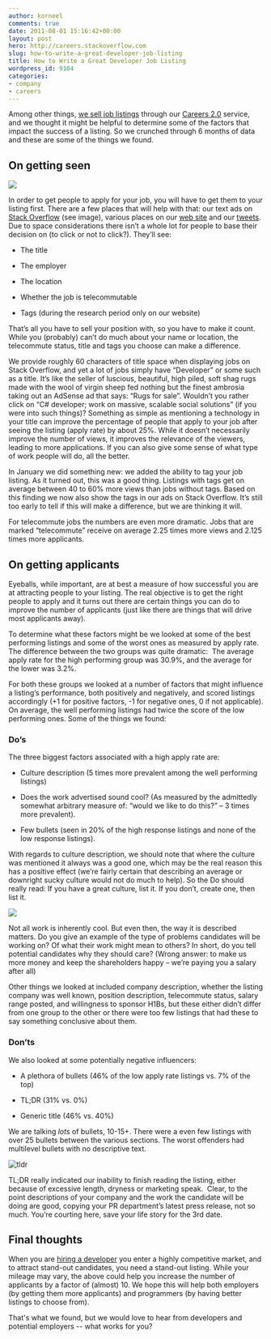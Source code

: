 ```yaml
---
author: korneel
comments: true
date: 2011-08-01 15:16:42+00:00
layout: post
hero: http://careers.stackoverflow.com
slug: how-to-write-a-great-developer-job-listing
title: How to Write a Great Developer Job Listing
wordpress_id: 9104
categories:
- company
- careers
---
```


Among other things, [we sell job listings](http://careers.stackoverflow.com/jobs?bmid=BP1) through our [Careers 2.0](http://careers.stackoverflow.com/employer?bmid=BP1) service, and we thought it might be helpful to determine some of the factors that impact the success of a listing. So we crunched through 6 months of data and these are some of the things we found.



## On getting seen



[![](http://blog.stackoverflow.com/wp-content/uploads/careers-tall-ad.png)](http://careers.stackoverflow.com)

In order to get people to apply for your job, you will have to get them to your listing first. There are a few places that will help with that: our text ads on [Stack Overflow](http://stackoverflow.com) (see image), various places on our [web site](http://careers.stackoverflow.com/?bmid=BP1) and our [tweets](http://twitter.com/#!/StackCareers). Due to space considerations there isn’t a whole lot for people to base their decision on (to click or not to click?). They’ll see:



	
  * The title

	
  * The employer

	
  * The location

	
  * Whether the job is telecommutable

	
  * Tags (during the research period only on our website)



That’s all you have to sell your position with, so you have to make it count. While you (probably) can’t do much about your name or location, the telecommute status, title and tags you choose can make a difference.

We provide roughly 60 characters of title space when displaying jobs on Stack Overflow, and yet a lot of jobs simply have “Developer” or some such as a title. It’s like the seller of luscious, beautiful, high piled, soft shag rugs made with the wool of virgin sheep fed nothing but the finest ambrosia taking out an AdSense ad that says: “Rugs for sale”. Wouldn’t you rather click on “C# developer; work on massive, scalable social solutions” (if you were into such things)? Something as simple as mentioning a technology in your title can improve the percentage of people that apply to your job after seeing the listing (apply rate) by about 25%. While it doesn’t necessarily improve the number of views, it improves the relevance of the viewers, leading to more applications. If you can also give some sense of what type of work people will do, all the better.

In January we did something new: we added the ability to tag your job listing. As it turned out, this was a good thing. Listings with tags get on average between 40 to 60% more views than jobs without tags. Based on this finding we now also show the tags in our ads on Stack Overflow. It’s still too early to tell if this will make a difference, but we are thinking it will.

For telecommute jobs the numbers are even more dramatic. Jobs that are marked “telecommute” receive on average 2.25 times more views and 2.125 times more applicants.



## On getting applicants



Eyeballs, while important, are at best a measure of how successful you are at attracting people to your listing. The real objective is to get the right people to apply and it turns out there are certain things you can do to improve the number of applicants (just like there are things that will drive most applicants away).

To determine what these factors might be we looked at some of the best performing listings and some of the worst ones as measured by apply rate. The difference between the two groups was quite dramatic:  The average apply rate for the high performing group was 30.9%, and the average for the lower was 3.2%.

For both these groups we looked at a number of factors that might influence a listing’s performance, both positively and negatively, and scored listings accordingly (+1 for positive factors, -1 for negative ones, 0 if not applicable). On average, the well performing listings had twice the score of the low performing ones. Some of the things we found:



### Do’s



The three biggest factors associated with a high apply rate are:




	
  * Culture description (5 times more prevalent among the well performing listings)

	
  * Does the work advertised sound cool? (As measured by the admittedly somewhat arbitrary measure of: “would we like to do this?” – 3 times more prevalent).

	
  * Few bullets (seen in 20% of the high response listings and none of the low response listings).



With regards to culture description, we should note that where the culture was mentioned it always was a good one, which may be the real reason this has a positive effect (we’re fairly certain that describing an average or downright sucky culture would not do much to help). So the Do should really read: If you have a great culture, list it. If you don’t, create one, then list it.

![](/blog/images/wordpress/warning-rugs-frequently-pulled-out.png)

Not all work is inherently cool. But even then, the way it is described matters. Do you give an example of the type of problems candidates will be working on? Of what their work might mean to others? In short, do you tell potential candidates why they should care? (Wrong answer: to make us more money and keep the shareholders happy – we’re paying you a salary after all)

Other things we looked at included company description, whether the listing company was well known, position description, telecommute status, salary range posted, and willingness to sponsor H1Bs, but these either didn’t differ from one group to the other or there were too few listings that had these to say something conclusive about them.


### Don’ts


We also looked at some potentially negative influencers:



	
  * A plethora of bullets (46% of the low apply rate listings vs. 7% of the top)

	
  * TL;DR (31% vs. 0%)

	
  * Generic title (46% vs. 40%)



We are talking _lots_ of bullets, 10-15+. There were a even few listings with over 25 bullets between the various sections. The worst offenders had multilevel bullets with no descriptive text.

![tldr](/blog/images/wordpress/tldr-3-238x300.jpg)

TL;DR really indicated our inability to finish reading the listing, either because of excessive length, dryness or marketing speak.  Clear, to the point descriptions of your company and the work the candidate will be doing are good, copying your PR department’s latest press release, not so much. You’re courting here, save your life story for the 3rd date.



## Final thoughts



When you are [hiring a developer](http://careers.stackoverflow.com/employer?bmid=BP1) you enter a highly competitive market, and to attract stand-out candidates, you need a stand-out listing. While your mileage may vary, the above could help you increase the number of applicants by a factor of (almost) 10. We hope this will help both employers (by getting them more applicants) and programmers (by having better listings to choose from).

That's what we found, but we would love to hear from developers and potential employers -- what works for you?
